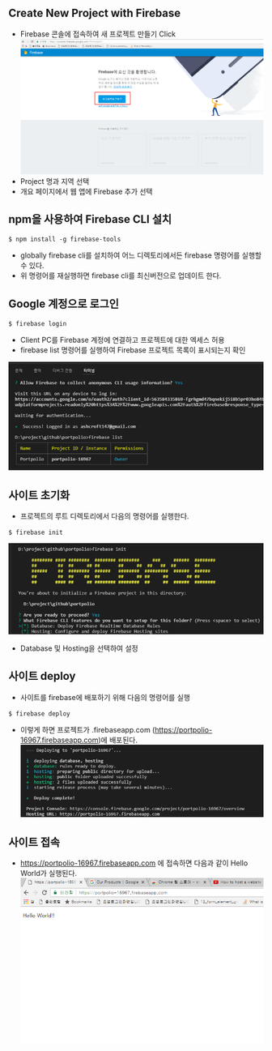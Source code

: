 ## Create New Project with Firebase
 - Firebase 콘솔에 접속하여 새 프로젝트 만들기 Click
![Firebase -01](../img/Firebase/01.firebase.png)
 - Project 명과 지역 선택
 - 개요 페이지에서 웹 앱에 Firebase 추가 선택

## npm을 사용하여 Firebase CLI 설치
~~~
$ npm install -g firebase-tools
~~~
 - globally firebase cli를 설치하여 어느 디렉토리에서든 firebase 명령어를 실행할 수 있다.
 - 위 명령어를 재실행하면 firebase cli를 최신버전으로 업데이트 한다.


## Google 계정으로 로그인
~~~
$ firebase login
~~~
 - Client PC를 Firebase 계정에 연결하고 프로젝트에 대한 엑세스 허용
 - firebase list 명령어를 실행하여 Firebase 프로젝트 목록이 표시되는지 확인

 ![Firebase - 02](../img/Firebase/02.firebase.png)

 ## 사이트 초기화
  - 프로젝트의 루트 디렉토리에서 다음의 명령어를 실행한다. 
 ~~~
 $ firebase init
 ~~~
 ![Firebase - 03](../img/Firebase/03.firebase.png)

 - Database 및 Hosting을 선택하여 설정

## 사이트 deploy
 - 사이트를 firebase에 배포하기 위해 다음의 명령어를 실행
 ~~~
 $ firebase deploy
 ~~~
 - 이렇게 하면 프로젝트가 <YOUR-FIREBASE-APP>.firebaseapp.com (https://portpolio-16967.firebaseapp.com)에 배포된다.
 ![Firebase - 04](../img/Firebase/04.firebase.png)

## 사이트 접속
 - https://portpolio-16967.firebaseapp.com 에 접속하면 다음과 같이 Hello World가 실행된다.
 ![Firebase - 05](../img/Firebase/05.firebase.png)